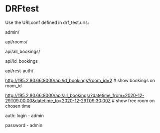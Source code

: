 # DRFtest
 
Use the URLconf defined in drf_test.urls:

admin/

api/rooms/

api/all_bookings/

api/id_bookings

api/rest-auth/

http://195.2.80.66:8000/api/id_bookings?room_id=2  # show bookings on room_id

http://195.2.80.66:8000/api/all_bookings/?datetime_from=2020-12-29T09:00:00&datetime_to=2020-12-29T09:30:00Z # show free room on chosen time

auth:
login - admin

password - admin

